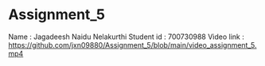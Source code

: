 # Assignment_5
Name : Jagadeesh Naidu Nelakurthi
Student id : 700730988
Video link : https://github.com/jxn09880/Assignment_5/blob/main/video_assignment_5.mp4
